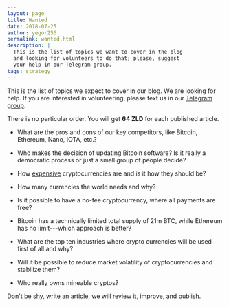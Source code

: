 ```yaml
---
layout: page
title: Wanted
date: 2018-07-25
author: yegor256
permalink: wanted.html
description: |
  This is the list of topics we want to cover in the blog
  and looking for volunteers to do that; please, suggest
  your help in our Telegram group.
tags: strategy
---
```


This is the list of topics we expect to cover in our blog.
We are looking for help.
If you are interested in volunteering, please text us in our
[Telegram group](https://t.me/zold_io).

<!--more-->

There is no particular order.
You will get **64 ZLD** for each published article.

* What are the pros and cons of our key competitors, like Bitcoin, Ethereum, Nano, IOTA, etc.?

* Who makes the decision of updating Bitcoin software?
  Is it really a democratic process or just a small group of people decide?

* How [expensive](https://www.coindesk.com/400-million-year-researcher-argues-bitcoin-mining-worth-cost/)
  cryptocurrencies are and is it how they should be?

* How many currencies the world needs and why?

* Is it possible to have a no-fee cryptocurrency, where all payments are free?

* Bitcoin has a technically limited total supply of 21m BTC, while Ethereum has no limit---which approach is better?

* What are the top ten industries where crypto currencies will be used first of all and why?

* Will it be possible to reduce market volatility of cryptocurrencies and stabilize them?

* Who really owns mineable cryptos?

Don't be shy, write an article, we will review it, improve, and publish.
